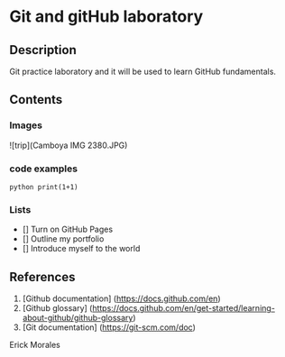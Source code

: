 # Git and gitHub laboratory

## Description
Git practice laboratory and it will be used to learn GitHub fundamentals.

## Contents
### Images
![trip](Camboya IMG 2380.JPG)

### code examples
```python print(1+1) ```

### Lists
- [] Turn on GitHub Pages
- [] Outline my portfolio
- [] Introduce myself to the world

## References
1. [Github documentation] (https://docs.github.com/en)
2. [Github glossary] (https://docs.github.com/en/get-started/learning-about-github/github-glossary)
3. [Git documentation] (https://git-scm.com/doc)

Erick Morales
